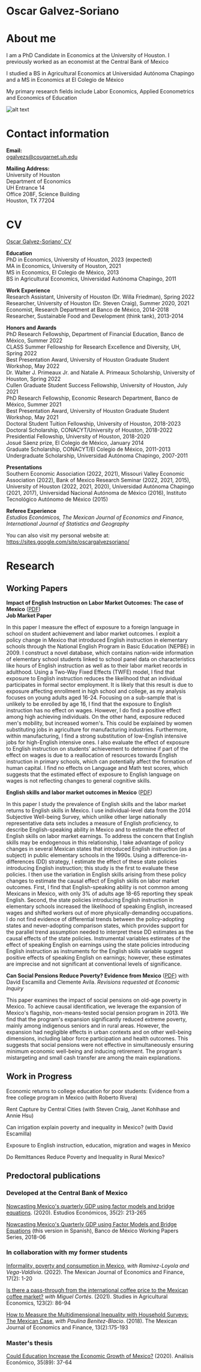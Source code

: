 <h1>Oscar Galvez-Soriano</h1>

# About me

I am a PhD Candidate in Economics at the University of Houston. I previously worked as an economist at the Central Bank of Mexico

I studied a BS in Agricultural Economics at Universidad Autónoma Chapingo and a MS in Economics at El Colegio de México

My primary research fields include Labor Economics, Applied Econometrics and Economics of Education

![alt text](https://github.com/galvez-soriano/home/blob/main/Galvez-Soriano.jpg?raw=true)

# Contact information

**Email:** <br />
ogalvezs@cougarnet.uh.edu

**Mailing Address:** <br />
University of Houston <br />
Department of Economics <br />
UH Entrance 14 <br />
Office 208F, Science Building <br />
Houston, TX 77204 <br />

# CV

<a href="https://galvez-soriano.github.io/home/Galvez_Soriano_CV.pdf">Oscar Galvez-Soriano' CV</a>

**Education** <br />
PhD in Economics, University of Houston, 2023 (expected) <br />
MA in Economics,  University of Houston, 2021 <br />
MS in Economics, El Colegio de México, 2013 <br />
BS in Agricultural Economics, Universidad Autónoma Chapingo, 2011 <br />

**Work Experience** <br />
Research Assistant, University of Houston (Dr. Willa Friedman), Spring 2022 <br />
Researcher, University of Houston (Dr. Steven Craig), Summer 2020, 2021 <br />
Economist, Research Department at Banco de México, 2014-2018 <br />
Researcher, Sustainable Food and Development (think tank), 2013-2014 <br />

**Honors and Awards** <br />
PhD Research Fellowship, Department of Financial Education, Banco de México, Summer 2022 <br />
CLASS Summer Fellowship for Research Excellence and Diversity, UH, Spring 2022 <br />
Best Presentation Award, University of Houston Graduate Student Workshop, May 2022 <br />
Dr. Walter J. Primeaux Jr. and Natalie A. Primeaux Scholarship, University of Houston, Spring 2022 <br />
Cullen Graduate Student Success Fellowship, University of Houston, July 2021 <br />
PhD Research Fellowship, Economic Research Department, Banco de México, Summer 2021 <br />
Best Presentation Award, University of Houston Graduate Student Workshop, May 2021 <br />
Doctoral Student Tuition Fellowship, University of Houston, 2018-2023 <br />
Doctoral Scholarship, CONACYT/University of Houston, 2018-2022 <br />
Presidential Fellowship, University of Houston, 2018-2020 <br />
Josué Sáenz prize, El Colegio de México, January 2014 <br />
Graduate Scholarship, CONACYT/El Colegio de México, 2011-2013 <br />
Undergraduate Scholarship, Universidad Autónoma Chapingo, 2007-2011 <br />

**Presentations** <br />
Southern Economic Association (2022, 2021), Missouri Valley Economic Association (2022), Bank of Mexico Research Seminar (2022, 2021, 2015), University of Houston (2022, 2021, 2020), Universidad Autónoma Chapingo (2021, 2017), Universidad Nacional Autónoma de México (2016), Instituto Tecnológico Autónomo de México (2015)

**Referee Experience** <br />
_Estudios Económicos, The Mexican Journal of Economics and Finance, International Journal of Statistics and Geography_

You can also visit my personal website at: <a href="https://sites.google.com/site/oscargalvezsoriano/">https://sites.google.com/site/oscargalvezsoriano/</a>

# Research

## **Working Papers**

**Impact of English Instruction on Labor Market Outcomes: The case of Mexico** (<a href="https://galvez-soriano.github.io/home/Papers/EnglishInstructionMex.pdf">PDF</a>)  <br />
**Job Market Paper** 

In this paper I measure the effect of exposure to a foreign language in school on student achievement and labor market outcomes. I exploit a policy change in Mexico that introduced English instruction in elementary schools through the National English Program in Basic Education (NEPBE) in 2009. I construct a novel database, which contains nation-wide information of elementary school students linked to school panel data on characteristics like hours of English instruction as well as to their labor market records in adulthood. Using a Two-Way Fixed Effects (TWFE) model, I find that exposure to English instruction reduces the likelihood that an individual participates in formal sector employment. It is likely that this result is due to exposure affecting enrollment in high school and college, as my analysis focuses on young adults aged 16-24. Focusing on a sub-sample that is unlikely to be enrolled by age 16, I find that the exposure to English instruction has no effect on wages. However, I do find a positive effect among high achieving individuals. On the other hand, exposure reduced men's mobility, but increased women's. This could be explained by women substituting jobs in agriculture for manufacturing industries. Furthermore, within manufacturing, I find a strong substitution of low-English intensive jobs for high-English intensive ones. I also evaluate the effect of exposure to English instruction on students’ achievement to determine if part of the effect on wages is due to a reallocation of resources towards English instruction in primary schools, which can potentially affect the formation of human capital. I find no effects on Language and Math test scores, which suggests that the estimated effect of exposure to English language on wages is not reflecting changes to general cognitive skills.

**English skills and labor market outcomes in Mexico** (<a href="https://galvez-soriano.github.io/home/Papers/English_skills_in_Mexico.pdf">PDF</a>)

In this paper I study the prevalence of English skills and the labor market returns to English skills in Mexico. I use individual-level data from the 2014 Subjective Well-being Survey, which unlike other large nationally representative data sets includes a measure of English proficiency, to describe English-speaking ability in Mexico and to estimate the effect of English skills on labor market earnings. To address the concern that English skills may be endogenous in this relationship, I take advantage of policy changes in several Mexican states that introduced English instruction (as a subject) in public elementary schools in the 1990s. Using a difference-in-differences (DD) strategy, I estimate the effect of these state policies introducing English instruction; this study is the first to evaluate these policies. I then use the variation in English skills arising from these policy changes to estimate the causal effect of English skills on labor market outcomes. First, I find that English-speaking ability is not common among Mexicans in Mexico, with only 3\% of adults age 18-65 reporting they speak English. Second, the state policies introducing English instruction in elementary schools increased the likelihood of speaking English, increased wages and shifted workers out of more physically-demanding occupations. I do not find evidence of differential trends between the policy-adopting states and never-adopting comparison states, which provides support for the parallel trend assumption needed to interpret these DD estimates as the causal effects of the state policies. Instrumental variables estimates of the effect of speaking English on earnings using the state policies introducing English instruction as instruments for the English skills variable suggest positive effects of speaking English on earnings; however, these estimates are imprecise and not significant at conventional levels of significance.

**Can Social Pensions Reduce Poverty? Evidence from Mexico** (<a href="https://galvez-soriano.github.io/home/Papers/Pensions_Galvez-Soriano.pdf">PDF</a>) with David Escamilla  and Clemente Avila. _Revisions requested at Economic Inquiry_

This paper examines the impact of social pensions on old-age poverty in Mexico. To achieve causal identification, we leverage the expansion of Mexico's flagship, non-means-tested social pension program in 2013. We find that the program's expansion significantly reduced extreme poverty, mainly among indigenous seniors and in rural areas. However, the expansion had negligible effects in urban contexts and on other well-being dimensions, including labor force participation and health outcomes. This suggests that social pensions were not effective in simultaneously ensuring minimum economic well-being and inducing retirement. The program's mistargeting and small cash transfer are among the main explanations.

## Work in Progress

Economic returns to college education for poor students: Evidence from a free college program in Mexico (with Roberto Rivera)

Rent Capture by Central Cities (with Steven Craig, Janet Kohlhase and Annie Hsu)

Can irrigation explain poverty and inequality in Mexico? (with David Escamilla)

Exposure to English instruction, education, migration and wages in Mexico

Do Remittances Reduce Poverty and Inequality in Rural Mexico? 

## Predoctoral publications  <br />
### Developed at the Central Bank of Mexico

<a href="https://estudioseconomicos.colmex.mx/index.php/economicos/article/view/402">Nowcasting Mexico's quarterly GDP using factor models and bridge equations</a>. (2020). Estudios Económicos, 35(2): 213-265

<a href="https://www.banxico.org.mx/publications-and-press/banco-de-mexico-working-papers/%7B1FDF48BF-B609-E5C3-7166-52DA67B56593%7D.pdf">Nowcasting Mexico's Quarterly GDP using Factor Models and Bridge Equations</a> (this version in Spanish), Banco de México Working Papers Series, 2018-06

### In collaboration with my former students

<a href="https://www.remef.org.mx/index.php/remef/article/view/663">Informality, poverty and consumption in Mexico</a>, _with Ramírez-Loyola and Vega-Valdivia_. (2022). The Mexican Journal of Economics and Finance, 17(2): 1-20

<a href="https://studies.hu/is-there-a-pass-through-from-the-international-coffee-price-to-the-mexican-coffee-market/">Is there a pass-through from the international coffee price to the Mexican coffee market?</a> _with Miguel Cortés_. (2021).  Studies in Agricultural Economics, 123(2): 86-94

<a href="https://www.remef.org.mx/index.php/remef/article/view/274">How to Measure the Multidimensional Inequality with Household Surveys: The Mexican Case</a>, _with Paulina Benitez-Blacio_. (2018). The Mexican Journal of Economics and Finance, 13(2):175-193

### Master's thesis

<a href="http://www.analisiseconomico.azc.uam.mx/index.php/rae/article/view/448">Could Education Increase the Economic Growth of Mexico?</a> (2020). Análisis Económico, 35(89): 37-64
